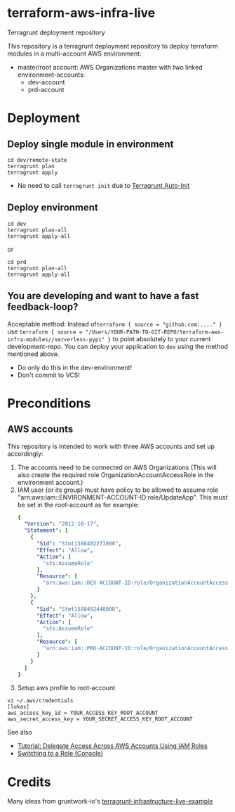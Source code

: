 # terraform-aws-infra-live
Terragrunt deployment repository

This repository is a terragrunt deployment repository to deploy terraform modules in a multi-account AWS environment:
- master/root account: AWS Organizations master with two linked environment-accounts:
  - dev-account
  - prd-account
  
# Deployment

## Deploy single module in environment
```shell script
cd dev/remote-state
terragrunt plan
terragrunt apply
```
- No need to call `terragrunt init` due to [Terragrunt Auto-Init](https://terragrunt.gruntwork.io/docs/features/auto-init/https://terragrunt.gruntwork.io/docs/features/auto-init/https://terragrunt.gruntwork.io/docs/features/auto-init/https://terragrunt.gruntwork.io/docs/features/auto-init/)

## Deploy environment
```shell script
cd dev
terragrunt plan-all
terragrunt apply-all
```

or

```shell script
cd prd
terragrunt plan-all
terragrunt apply-all
```

## You are developing and want to have a fast feedback-loop?
Acceptable method: Instead of`terraform { source = "github.com:...." }` use 
`terraform { source = "/Users/YOUR-PATH-TO-GIT-REPO/terraform-aws-infra-modules//serverless-pypi" }` 
to point absolutely to your current development-repo.
You can deploy your application to `dev` using the method mentioned above.
- Do only do this in the dev-environment!
- Don't commit to VCS!

# Preconditions
## AWS accounts
This repository is intended to work with three AWS accounts and set up accordingly:
1. The accounts need to be connected on AWS Organizations (This will also create the required role OrganizationAccountAccessRole in the environment account.)
2. IAM user (or its group) must have policy to be allowed to assume role "arn:aws:iam::ENVIRONMENT-ACCOUNT-ID:role/UpdateApp". This must be set in the root-account
as for example:
    ```yaml
    {
      "Version": "2012-10-17",
      "Statement": [
        {
          "Sid": "Stmt1588492271000",
          "Effect": "Allow",
          "Action": [
            "sts:AssumeRole"
          ],
          "Resource": [
            "arn:aws:iam::DEV-ACCOUNT-ID:role/OrganizationAccountAccessRole"
          ]
        },
        {
          "Sid": "Stmt1588492440000",
          "Effect": "Allow",
          "Action": [
            "sts:AssumeRole"
          ],
          "Resource": [
            "arn:aws:iam::PRD-ACCOUNT-ID:role/OrganizationAccountAccessRole"
          ]
        }
      ]
    }
    ```
3. Setup aws profile to root-account
```shell script
vi ~/.aws/credentials
[lukas]
aws_access_key_id = YOUR_ACCESS_KEY_ROOT_ACCOUNT
aws_secret_access_key = YOUR_SECRET_ACCESS_KEY_ROOT_ACCOUNT
```

See also 
- [Tutorial: Delegate Access Across AWS Accounts Using IAM Roles](https://docs.aws.amazon.com/IAM/latest/UserGuide/tutorial_cross-account-with-roles.html)
- [Switching to a Role (Console)](https://docs.aws.amazon.com/IAM/latest/UserGuide/id_roles_use_switch-role-console.html)

# Credits
Many ideas from gruntwork-io's [terragrunt-infrastructure-live-example](https://github.com/gruntwork-io/terragrunt-infrastructure-live-example)
